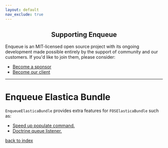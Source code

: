 ```yaml
---
layout: default
nav_exclude: true
---
```

<h2 align="center">Supporting Enqueue</h2>

Enqueue is an MIT-licensed open source project with its ongoing development made possible entirely by the support of community and our customers. If you'd like to join them, please consider:

- [Become a sponsor](https://www.patreon.com/makasim)
- [Become our client](http://forma-pro.com/)

---

# Enqueue Elastica Bundle

`EnqueueElasticaBundle` provides extra features for `FOSElasticaBundle` such as:

* [Speed up populate command.](https://github.com/FriendsOfSymfony/FOSElasticaBundle/blob/master/doc/cookbook/speed-up-populate-command.md)
* [Doctrine queue listener.](https://github.com/FriendsOfSymfony/FOSElasticaBundle/blob/master/doc/cookbook/doctrine-queue-listener.md)

[back to index](../index.md)
